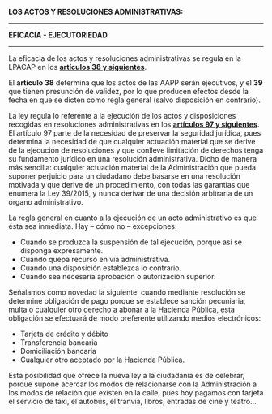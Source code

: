 **LOS ACTOS Y RESOLUCIONES ADMINISTRATIVAS:**

---

**EFICACIA - EJECUTORIEDAD**

---

La eficacia de los actos y resoluciones administrativas se regula en la LPACAP en los [**artículos 38 y siguientes**](https://www.boe.es/buscar/act.php?id=BOE-A-2015-10565&tn=1&p=20151002#a38).

El **artículo 38** determina que los actos de las AAPP serán ejecutivos, y el **39** que tienen presunción de validez, por lo que producen efectos desde la fecha en que se dicten como regla general \(salvo disposición en contrario\).

La ley regula lo referente a la ejecución de los actos y disposiciones recogidas en resoluciones administrativas en los [**artículos 97 y siguientes**](https://www.boe.es/buscar/act.php?id=BOE-A-2015-10565&tn=1&p=20151002#a97). El artículo 97 parte de la necesidad de preservar la seguridad jurídica, pues determina la necesidad de que cualquier actuación material que se derive de la ejecución de resoluciones y que conlleve limitación de derechos tenga su fundamento jurídico en una resolución administrativa. Dicho de manera más sencilla: cualquier actuación material de la Administración que pueda suponer perjuicio para un ciudadano debe basarse en una resolución motivada y que derive de un procedimiento, con todas las garantías que enumera la Ley 39/2015, y nunca derivar de una decisión arbitraria de un órgano administrativo.

La regla general en cuanto a la ejecución de un acto administrativo es que ésta sea inmediata. Hay – cómo no – excepciones:

* Cuando se produzca la suspensión de tal ejecución, porque así se disponga expresamente.
* Cuando quepa recurso en vía administrativa.
* Cuando una disposición establezca lo contrario.
* Cuando sea necesaria aprobación o autorización superior.

Señalamos como novedad la siguiente: cuando mediante resolución se determine obligación de pago porque se establece sanción pecuniaria, multa o cualquier otro derecho a abonar a la Hacienda Pública, esta obligación se efectuará de modo preferente utilizando medios electrónicos:

* Tarjeta de crédito y débito
* Transferencia bancaria
* Domiciliación bancaria
* Cualquier otro aceptado por la Hacienda Pública.

Esta posibilidad que ofrece la nueva ley a la ciudadanía es de celebrar, porque supone acercar los modos de relacionarse con la Administración a los modos de relación que existen en la calle, pues hoy pagamos con tarjeta el servicio de taxi, el autobús, el tranvía, libros, entradas de cine y teatro…

 


